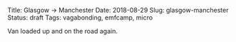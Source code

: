 Title: Glasgow -> Manchester
Date: 2018-08-29
Slug: glasgow-manchester
Status: draft
Tags: vagabonding, emfcamp, micro

Van loaded up and on the road again.
